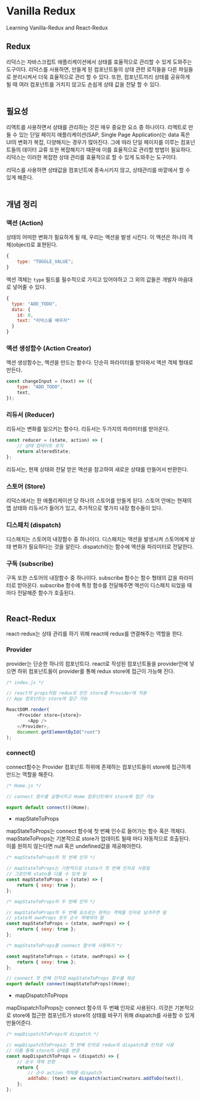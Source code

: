 # Vanilla Redux

Learning Vanilla-Redux and React-Redux

## Redux

리덕스는 자바스크립트 애플리케이션에서 상태를 효율적으로 관리할 수 있게 도와주는 도구이다. 리덕스를 사용하면, 만들게 된 컴포넌트들의 상태 관련 로직들을 다른 파일들로 분리시켜서 더욱 효율적으로 관리 할 수 있다. 또한, 컴포넌트끼리 상태를 공유하게 될 때 여러 컴포넌트를 거치지 않고도 손쉽게 상태 값을 전달 할 수 있다.
<br />
<br />

## 필요성

리액트를 사용하면서 상태를 관리하는 것은 매우 중요한 요소 중 하나이다. 리액트로 만들 수 있는 단일 페이지 애플리케이션(SAP, Single Page Application)는 data 혹은 UI의 변화가 복잡, 다양해지는 경우가 많아진다. 그에 따라 단일 페이지를 이루는 컴포넌트들의 데이터 교류 또한 복잡해지기 때문에 이를 효율적으로 관리할 방법이 필요하다. 리덕스는 이러한 복잡한 상태 관리를 효율적으로 할 수 있게 도와주는 도구이다.

리덕스를 사용하면 상태값을 컴포넌트에 종속시키지 않고, 상태관리를 바깥에서 할 수 있게 해준다.
<br />
<br />

## 개념 정리

### 액션 (Action)

상태의 어떠한 변화가 필요하게 될 때, 우리는 액션을 발생 시킨다. 이 액션은 하나의 객체(object)로 표현된다.

```javascript
{
    type: "TOGGLE_VALUE";
}
```

액션 객체는 `type` 필드를 필수적으로 가지고 있어야하고 그 외의 값들은 개발자 마음대로 넣어줄 수 있다.

```javascript
{
  type: "ADD_TODO",
  data: {
    id: 0,
    text: "리덕스를 배우자"
  }
}
```

### 액션 생성함수 (Action Creator)

액션 생성함수는, 액션을 만드는 함수다. 단순히 파라미터를 받아와서 액션 객체 형태로 만든다.

```javascript
const changeInput = (text) => ({
    type: "ADD_TODO",
    text,
});
```

### 리듀서 (Reducer)

리듀서는 변화를 일으키는 함수다. 리듀서는 두가지의 파라미터를 받아온다.

```javascript
const reducer = (state, action) => {
    // 상태 업테이트 로직
    return alteredState;
};
```

리듀서는, 현재 상태와 전달 받은 액션을 참고하여 새로운 상태를 만들어서 반환한다.

### 스토어 (Store)

리덕스에서는 한 애플리케이션 당 하나의 스토어를 만들게 된다. 스토어 안에는 현재의 앱 상태와 리듀서가 들어가 있고, 추가적으로 몇가지 내장 함수들이 있다.

### 디스패치 (dispatch)

디스패치는 스토어의 내장함수 중 하나이다. 디스패치는 액션을 발생시켜 스토어에게 상태 변화가 필요하다는 것을 알린다. dispatch라는 함수에 액션을 파라미터로 전달한다.

### 구독 (subscribe)

구독 또한 스토어의 내장함수 중 하나이다. subscribe 함수는 함수 형태의 값을 파라미터로 받아온다. subscribe 함수에 특정 함수를 전달해주면 액션이 디스패치 되었을 때 마다 전달해준 함수가 호출된다.
<br />
<br />

## React-Redux

react-redux는 상태 관리를 하기 위해 react에 redux를 연결해주는 역할을 한다.

### Provider

provider는 단순한 하나의 컴포넌트다. react로 작성된 컴포넌트들을 provider안에 넣으면 하위 컴포넌트들이 provider를 통해 redux store에 접근이 가능해 진다.

```javascript
/* index.js */

// react의 props처럼 redux로 만든 store를 Provider에 적용
// App 컴포넌트는 store에 접근 가능

ReactDOM.render(
    <Provider store={store}>
        <App />
    </Provider>,
    document.getElementById("root")
);
```

### connect()

connect함수는 Provider 컴포넌트 하위에 존재하는 컴포넌트들이 store에 접근하게 만드는 역할을 해준다.

```javascript
/* Home.js */

// connect 함수를 실행시키고 Home 컴포넌트에서 store에 접근 가능

export default connect()(Home);
```

-   mapStateToProps

mapStateToProps는 connect 함수에 첫 번째 인수로 들어가는 함수 혹은 객체다. mapStateToProps는 기본적으로 store가 업데이트 될때 마다 자동적으로 호출된다. 이를 원하지 않는다면 null 혹은 undefined값을 제공해야한다.

```javascript
/* mapStateToProps의 첫 번째 인자 */

// mapStateToProps는 기본적으로 state가 첫 번째 인자로 사용됨
// 그로인해 state를 다룰 수 있게 됨
const mapStateToProps = (state) => {
    return { sexy: true };
};
```

```javascript
/* mapStateToProps의 두 번째 인자 */

// mapStateToProps의 두 번째 요소로는 원하는 객체를 인자로 넘겨주면 됨
// state와 ownProps 모두 순수 객체여야 함
const mapStateToProps = (state, ownProps) => {
    return { sexy: true };
};
```

```javascript
/* mapStateToProps를 connect 함수에 사용하기 */

const mapStateToProps = (state, ownProps) => {
    return { sexy: true };
};

// connect 첫 번째 인자로 mapStateToProps 함수를 제공
export default connect(mapStateToProps)(Home);
```

-   mapDispatchToProps

mapDispatchToProps는 connect 함수의 두 번째 인자로 사용된다. 이것은 기본적으로 store에 접근한 컴포넌트가 store의 상태를 바꾸기 위해 dispatch를 사용할 수 있게 만들어준다.

```javascript
/* mapDispatchToProps의 dispatch */

// mapDispatchToProps는 첫 번째 인자로 redux의 dispatch를 인자로 사용
// 이를 통해 store의 상태를 변경
const mapDispatchToProps = (dispatch) => {
    // 순수 객체 반환
    return {
        // 순수 action 객체를 dispatch
        addToDo: (text) => dispatch(actionCreators.addToDo(text)),
    };
};
```
